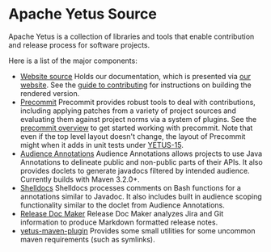<!---
  Licensed to the Apache Software Foundation (ASF) under one
  or more contributor license agreements.  See the NOTICE file
  distributed with this work for additional information
  regarding copyright ownership.  The ASF licenses this file
  to you under the Apache License, Version 2.0 (the
  "License"); you may not use this file except in compliance
  with the License.  You may obtain a copy of the License at

    http://www.apache.org/licenses/LICENSE-2.0

  Unless required by applicable law or agreed to in writing,
  software distributed under the License is distributed on an
  "AS IS" BASIS, WITHOUT WARRANTIES OR CONDITIONS OF ANY
  KIND, either express or implied.  See the License for the
  specific language governing permissions and limitations
  under the License.
-->
# Apache Yetus Source

Apache Yetus is a collection of libraries and tools that enable
contribution and release process for software projects.

Here is a list of the major components:

* [Website source](asf-site-src/)
Holds our documentation, which is presented via [our website](https://yetus.apache.org/).
See the [guide to contributing](asf-site-src/source/contribute.html.md) for instructions on building the rendered
version.
* [Precommit](precommit/)
Precommit provides robust tools to deal with contributions, including applying patches from a variety of project sources
and evaluating them against project norms via a system of plugins. See the
[precommit overview](asf-site-src/source/documentation/in-progress/precommit-architecture.md) to get started working with
precommit. Note that even if the top level layout doesn't change, the layout of Precommit might when it adds in
unit tests under [YETUS-15](https://issues.apache.org/jira/browse/YETUS-15).
* [Audience Annotations](audience-annotations-component/)
Audience Annotations allows projects to use Java Annotations to delineate public and non-public parts of their APIs.
It also provides doclets to generate javadocs filtered by intended audience. Currently builds with Maven 3.2.0+.
* [Shelldocs](shelldocs/)
Shelldocs processes comments on Bash functions for a annotations similar to Javadoc. It also includes built in
audience scoping functionality similar to the doclet from Audience Annotations.
* [Release Doc Maker](release-doc-maker/)
Release Doc Maker analyzes Jira and Git information to produce Markdown formatted release notes.
* [yetus-maven-plugin](yetus-maven-plugin/)
Provides some small utilities for some uncommon maven requirements (such as symlinks).